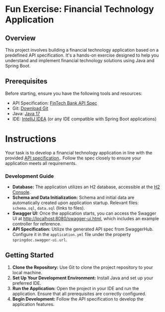 # Fun Exercise: Financial Technology Application

## Overview
This project involves building a financial technology application based on a predefined API specification. It's a hands-on exercise designed to help you understand and implement financial technology solutions using Java and Spring Boot.

## Prerequisites
Before starting, ensure you have the following tools and resources:
- API Specification: [FinTech Bank API Spec](https://app.swaggerhub.com/apis/DONOTTRACKPRIVATE/fintech-bank/1.0.0?fbclid=IwAR19IFKjVWRPd03z6ll6YDrsgWG4Wk6dZMuiweS67nBxTOhfsdR6gOcLiRU#/account-controller/deposit)
- Git: [Download Git](https://git-scm.com/downloads)
- Java: [Java 17](https://www.oracle.com/java/technologies/downloads/#java17) 
- IDE: [IntelliJ IDEA](https://www.jetbrains.com/idea/download/) (or any IDE compatible with Spring Boot applications)

# Instructions
Your task is to develop a financial technology application in line with the provided [API specification,](https://app.swaggerhub.com/apis/DONOTTRACKPRIVATE/fintech-bank/1.0.0?fbclid=IwAR19IFKjVWRPd03z6ll6YDrsgWG4Wk6dZMuiweS67nBxTOhfsdR6gOcLiRU#/account-controller/deposit). Follow the spec closely to ensure your application meets all requirements.

### Development Guide
- **Database:** The application utilizes an H2 database, accessible at the [H2 Console](http://localhost:8080/h2-console).
- **Schema and Data Initialization:** Schema and initial data are automatically created upon application startup. Relevant files: `schema.sql`, `data.sql` (links to files).
- **Swagger UI:** Once the application starts, you can access the Swagger UI at [http://localhost:8080/swagger-ui.html](http://localhost:8080/swagger-ui.html), which includes an example controller for reference.
- **API Specification:** Utilize the generated API spec from SwaggerHub. Configure it in the `application.yml` file under the property `springdoc.swagger-ui.url`.

## Getting Started
1. **Clone the Repository:** Use Git to clone the project repository to your local machine.
2. **Set Up Your Development Environment:** Install Java and set up your preferred IDE.
3. **Run the Application:** Open the project in your IDE and run the application. Ensure that all prerequisites are correctly configured.
4. **Begin Development:** Follow the API specification to develop the application features.